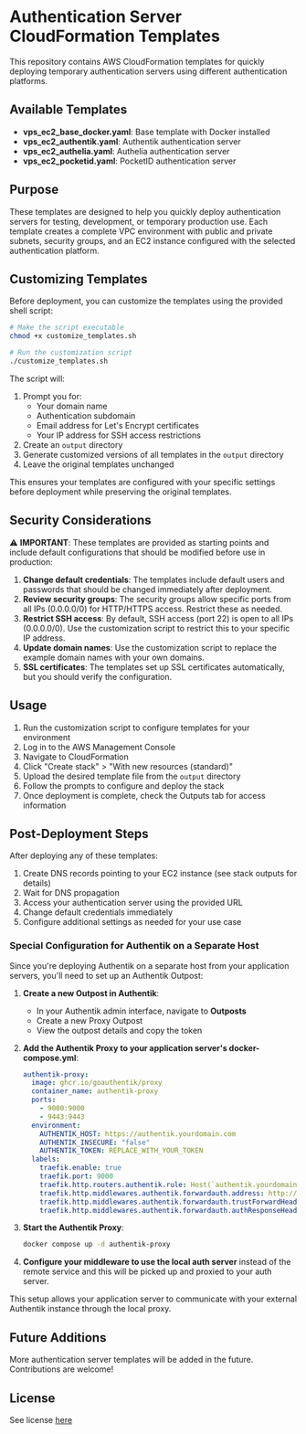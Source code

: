# Authentication Server CloudFormation Templates

This repository contains AWS CloudFormation templates for quickly deploying temporary authentication servers using different authentication platforms.

## Available Templates

- **vps_ec2_base_docker.yaml**: Base template with Docker installed
- **vps_ec2_authentik.yaml**: Authentik authentication server
- **vps_ec2_authelia.yaml**: Authelia authentication server
- **vps_ec2_pocketid.yaml**: PocketID authentication server

## Purpose

These templates are designed to help you quickly deploy authentication servers for testing, development, or temporary production use. Each template creates a complete VPC environment with public and private subnets, security groups, and an EC2 instance configured with the selected authentication platform.

## Customizing Templates

Before deployment, you can customize the templates using the provided shell script:

```bash
# Make the script executable
chmod +x customize_templates.sh

# Run the customization script
./customize_templates.sh
```

The script will:
1. Prompt you for:
   - Your domain name
   - Authentication subdomain
   - Email address for Let's Encrypt certificates
   - Your IP address for SSH access restrictions
2. Create an `output` directory
3. Generate customized versions of all templates in the `output` directory
4. Leave the original templates unchanged

This ensures your templates are configured with your specific settings before deployment while preserving the original templates.

## Security Considerations

⚠️ **IMPORTANT**: These templates are provided as starting points and include default configurations that should be modified before use in production:

1. **Change default credentials**: The templates include default users and passwords that should be changed immediately after deployment.
2. **Review security groups**: The security groups allow specific ports from all IPs (0.0.0.0/0) for HTTP/HTTPS access. Restrict these as needed.
3. **Restrict SSH access**: By default, SSH access (port 22) is open to all IPs (0.0.0.0/0). Use the customization script to restrict this to your specific IP address.
4. **Update domain names**: Use the customization script to replace the example domain names with your own domains.
5. **SSL certificates**: The templates set up SSL certificates automatically, but you should verify the configuration.

## Usage

1. Run the customization script to configure templates for your environment
2. Log in to the AWS Management Console
3. Navigate to CloudFormation
4. Click "Create stack" > "With new resources (standard)"
5. Upload the desired template file from the `output` directory
6. Follow the prompts to configure and deploy the stack
7. Once deployment is complete, check the Outputs tab for access information

## Post-Deployment Steps

After deploying any of these templates:

1. Create DNS records pointing to your EC2 instance (see stack outputs for details)
2. Wait for DNS propagation
3. Access your authentication server using the provided URL
4. Change default credentials immediately
5. Configure additional settings as needed for your use case

### Special Configuration for Authentik on a Separate Host

Since you're deploying Authentik on a separate host from your application servers, you'll need to set up an Authentik Outpost:

1. **Create a new Outpost in Authentik**:
   - In your Authentik admin interface, navigate to **Outposts**
   - Create a new Proxy Outpost
   - View the outpost details and copy the token

2. **Add the Authentik Proxy to your application server's docker-compose.yml**:

   ```yaml
   authentik-proxy:
     image: ghcr.io/goauthentik/proxy
     container_name: authentik-proxy
     ports:
       - 9000:9000
       - 9443:9443
     environment:
       AUTHENTIK_HOST: https://authentik.yourdomain.com
       AUTHENTIK_INSECURE: "false"
       AUTHENTIK_TOKEN: REPLACE_WITH_YOUR_TOKEN
     labels:
       traefik.enable: true
       traefik.port: 9000
       traefik.http.routers.authentik.rule: Host(`authentik.yourdomain.com`) && PathPrefix(`/outpost.goauthentik.io/`)
       traefik.http.middlewares.authentik.forwardauth.address: http://authentik-proxy:9000/outpost.goauthentik.io/auth/traefik
       traefik.http.middlewares.authentik.forwardauth.trustForwardHeader: true
       traefik.http.middlewares.authentik.forwardauth.authResponseHeaders: X-authentik-username,X-authentik-groups,X-authentik-entitlements,X-authentik-email,X-authentik-name,X-authentik-uid,X-authentik-jwt,X-authentik-meta-jwks,X-authentik-meta-outpost,X-authentik-meta-provider,X-authentik-meta-app,X-authentik-meta-version
   ```

3. **Start the Authentik Proxy**:
   ```bash
   docker compose up -d authentik-proxy
   ```

4. **Configure your middleware to use the local auth server** instead of the remote service and this will be picked up and proxied to your auth server.

This setup allows your application server to communicate with your external Authentik instance through the local proxy.

## Future Additions

More authentication server templates will be added in the future. Contributions are welcome!

## License

See license [here](LICENSE)

